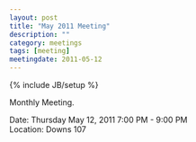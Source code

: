 ```yaml
---
layout: post
title: "May 2011 Meeting"
description: ""
category: meetings
tags: [meeting]
meetingdate: 2011-05-12
---
```

{% include JB/setup %}

Monthly Meeting.                                                               
                                                                             
Date: Thursday May 12, 2011 7:00 PM - 9:00 PM                                    
Location: Downs 107                                         

